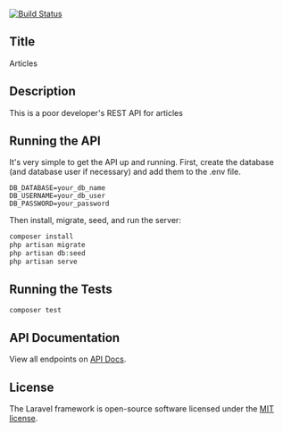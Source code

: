 [![Build Status](https://travis-ci.org/Raywire/articles.svg?branch=develop)](https://travis-ci.org/Raywire/articles)

## Title
Articles

## Description
This is a poor developer's REST API for articles

## Running the API
It's very simple to get the API up and running. First, create the database (and database user if necessary) and add them to the .env file.

```env
DB_DATABASE=your_db_name
DB_USERNAME=your_db_user
DB_PASSWORD=your_password
```

Then install, migrate, seed, and run the server:

```php
composer install
php artisan migrate
php artisan db:seed
php artisan serve
```

## Running the Tests
```php
composer test
```

## API Documentation
View all endpoints on [API Docs](https://documenter.getpostman.com/view/6831940/SVSHtWEL?version=latest).

## License

The Laravel framework is open-source software licensed under the [MIT license](https://opensource.org/licenses/MIT).
